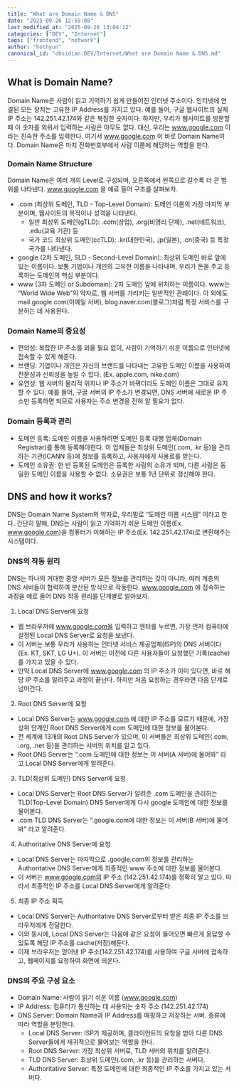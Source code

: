 ```yaml
---
title: "What are Domain Name & DNS"
date: "2025-09-26 12:59:08"
last_modified_at: "2025-09-26 13:04:12"
categories: ["DEV", "Internet"]
tags: ["frontend", "network"]
author: "hothyun"
canonical_id: "obsidian:DEV/Internet/What are Domain Name & DNS.md"
---
```


## What is Domain Name?

Domain Name은 사람이 읽고 기억하기 쉽게 만들어진 인터넷 주소이다.
인터넷에 연결된 모든 장치는 고유한 IP Address를 가지고 있다. 예를 들어, 구글 웹사이트의 실제 IP 주소는 142.251.42.174와 같은 복잡한 숫자이다. 하지만, 우리가 웹사이트를 방문할 때 이 숫자를 외워서 입력하는 사람은 아무도 없다. 대신, 우리는 www.google.com 이라는 친숙한 주소를 입력한다.
여기서 www.google.com 이 바로 Domain Name이다. Domain Name은 마치 전화번호부에서 사람 이름에 해당하는 역할을 한다.
### Domain Name Structure

Domain Name은 여러 개의 Level로 구성되며, 오른쪽에서 왼쪽으로 갈수록 더 큰 범위를 나타낸다.
www.google.com 을 예료 들어 구조를 살펴보자.
- .com (최상위 도메인, TLD - Top-Level Domain): 도메인 이름의 가장 마지막 부분이며, 웹사이트의 목적이나 성격을 나타낸다.
  - 일반 최상위 도메인(gTLD): .com(상업), .org(비영리 단체), .net(네트워크), .edu(교육 기관) 등
  - 국가 코드 최상위 도메인(ccTLD): .kr(대한민국), .jp(일본), .cn(중국) 등 특정 국가를 나타낸다.
- google (2차 도메인, SLD - Second-Level Domain): 최상위 도메인 바로 앞에 있는 이름이다. 보통 기업이나 개인의 고유한 이름을 나타내며, 우리가 돈을 주고 등록하는 도메인의 핵심 부분이다.
- www (3차 도메인 or Subdomain): 2차 도메인 앞에 위치하는 이름이다. www는 “World Wide Web”의 약자로, 웹 서버를 가리키는 일반적인 관례이다. 이 외에도 mail.google.com(이메일 서버), blog.naver.com(블로그)처럼 특정 서비스를 구분하는 데 사용된다.
### Domain Name의 중요성

- 편의성: 복잡한 IP 주소를 외울 필요 없이, 사람이 기억하기 쉬운 이름으로 인터넷에 접속할 수 있게 해준다.
- 브랜딩: 기업이나 개인은 자신의 브랜드를 나타내는 고유한 도메인 이름을 사용하여 전문성과 신뢰성을 높일 수 있다. (Ex.  apple.com, nike.com)
- 유연성: 웹 서버의 물리적 위치나 IP 주소가 바뀌더라도 도메인 이름은 그대로 유지할 수 있다. 예를 들어, 구글 서버의 IP 주소가 변경되면, DNS 서버에 새로운 IP 주소만 등록하면 되므로 사용자는 주소 변경을 전혀 알 필요가 없다.
### Domain 등록과 관리

- 도메인 등록: 도메인 이름을 사용하려면 도메인 등록 대행 업체(Domain Registrar)를 통해 등록해야한다. 이 업체들은 최상위 도메인(.com, .kr 등)을 관리하는 기관(ICANN 등)에 정보를 등록하고, 사용자에게 사용료를 받는다.
- 도메인 소유권: 한 번 등록된 도메인은 등록한 사람의 소유가 되며, 다른 사람은 동일한 도메인 이름을 사용할 수 없다. 소유권은 보통 1년 단위로 갱신해야 한다.
## DNS and how it works?

DNS는 Domain Name System의 약자로, 우리말로 “도메인 이름 시스템” 이라고 한다. 간단히 말해, DNS는 사람이 읽고 기억하기 쉬운 도메인 이름(Ex. www.google.com)을 컴퓨터가 이해하는 IP 주소(Ex. 142.251.42.174)로 변환해주는 시스템이다.
### DNS의 작동 원리

DNS는 하나의 거대한 중앙 서버가 모든 정보를 관리하는 것이 아니라, 여러 계층의 DNS 서버들이 협력하여 분산된 방식으로 작동한다.
www.google.com 에 접속하는 과정을 예로 들어 DNS 작동 원리를 단계별로 알아보자.
1. Local DNS Server에 요청
  - 웹 브라우저에 www.google.com을 입력하고 엔터를 누르면, 가장 먼저 컴퓨터에 설정된 Local DNS Server로 요청을 보낸다.
  - 이 서버는 보통 우리가 사용하는 인터넷 서비스 제공업체(ISP)의 DNS 서버이다 (Ex. KT, SKT, LG U+). 이 서버는 이전에 다른 사용자들이 요청했던 기록(cache)를 가지고 있을 수 있다.
  - 만약 Local DNS Server에 www.google.com 의 IP 주소가 이미 있다면, 바로 해당 IP 주소를 알려주고 과정이 끝난다. 하지만 처음 요청하는 경우라면 다음 단계로 넘어간다.
2. Root DNS Server에 요청
  - Local DNS Server는 www.google.com 에 대한 IP 주소를 모르기 때문에, 가장 상위 단계인 Root DNS Server에게 com 도메인에 대한 정보를 물어본다.
  - 전 세계에 13개의 Root DNS Server가 있으며, 이 서버들은 최상위 도메인(.com, .org, .net 등)을 관리하는 서버의 위치를 알고 있다.
  - Root DNS Server는 “.com 도메인에 대한 정보는 이 서버(A 서버)에 물어봐” 라고 Local DNS Server에게 알려준다.
3. TLD(최상위 도메인) DNS Server에 요청
  - Local DNS Server는 Root DNS Server가 알려준 .com 도메인을 관리하는 TLD(Top-Level Domain) DNS Server에게 다시 google 도메인에 대한 정보를 물어본다.
  - .com TLD DNS Server는 “.google.com에 대한 정보는 이 서버(B 서버)에 물어봐” 라고 알려준다.
4. Authoritative DNS Server에 요청
  - Local DNS Server는 마지막으로 .google.com의 정보를 관리하는 Authoritative DNS Server에게 최종적인 www 주소에 대한 정보를 물어본다.
  - 이 서버는 www.google.com의 IP 주소 (142.251.42.174)를 정확히 알고 있다. 따라서 최종적인 IP 주소를 Local DNS Server에게 알려준다.
5. 최종 IP 주소 획득
  - Local DNS Server는 Authoritative DNS Server로부터 받은 최종 IP 주소를 브라우저에게 전달한다.
  - 이와 동시에, Local DNS Server는 다음에 같은 요청이 들어오면 빠르게 응답할 수 있도록 해당 IP 주소를 cache(저장)해둔다.
  - 이제 브라우저는 얻어낸 IP 주소(142.251.42.174)를 사용하여 구글 서버에 접속하고, 웹페이지를 요청하여 화면에 띄운다.
### DNS의 주요 구성 요소

- Domain Name: 사람이 읽기 쉬운 이름 (www.google.com)
- IP Address: 컴퓨터가 통신하는 데 사용되는 숫자 주소 (142.251.42.174)
- DNS Server: Domain Name과 IP Address를 매핑하고 저장하는 서버. 종류에 따라 역할을 분담한다.
  - Local DNS Server: ISP가 제공하며, 클라이언트의 요청을 받아 다른 DNS Server들에게 재귀적으로 물어보는 역할을 한다.
  - Root DNS Server: 가장 최상위 서버로, TLD 서버의 위치를 알려준다.
  - TLD DNS Server: 최상위 도메인(.com, .kr 등)을 관리하는 서버다.
  - Authoritative Server: 특정 도메인에 대한 최종적인 IP 주소를 가지고 있는 서버다.